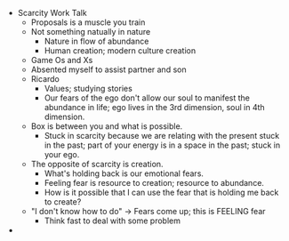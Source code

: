 - Scarcity Work Talk
	- Proposals is a muscle you train
	- Not something natually in nature
		- Nature in flow of abundance
		- Human creation; modern culture creation
	- Game Os and Xs
	- Absented myself to assist partner and son
	- Ricardo
		- Values; studying stories
		- Our fears of the ego don't allow our soul to manifest the abundance in life; ego lives in the 3rd dimension, soul in 4th dimension.
	- Box is between you and what is possible.
		- Stuck in scarcity because we are relating with the present stuck in the past; part of your energy is in a space in the past; stuck in your ego.
	- The opposite of scarcity is creation.
		- What's holding back is our emotional fears.
		- Feeling fear is resource to creation; resource to abundance.
		- How is it possible that I can use the fear that is holding me back to create?
	- "I don't know how to do" -> Fears come up; this is FEELING fear
		- Think fast to deal with some problem
-